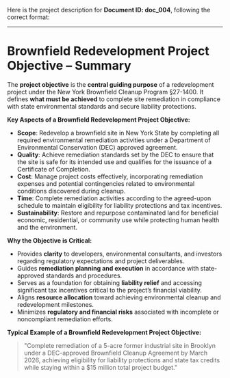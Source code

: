 Here is the project description for **Document ID: doc_004**, following the correct format:

---

# **Brownfield Redevelopment Project Objective – Summary**

The **project objective** is the **central guiding purpose** of a redevelopment project under the New York Brownfield Cleanup Program §27-1400. It defines **what must be achieved** to complete site remediation in compliance with state environmental standards and secure liability protections.

**Key Aspects of a Brownfield Redevelopment Project Objective:**
- **Scope**: Redevelop a brownfield site in New York State by completing all required environmental remediation activities under a Department of Environmental Conservation (DEC) approved agreement.
- **Quality**: Achieve remediation standards set by the DEC to ensure that the site is safe for its intended use and qualifies for the issuance of a Certificate of Completion.
- **Cost**: Manage project costs effectively, incorporating remediation expenses and potential contingencies related to environmental conditions discovered during cleanup.
- **Time**: Complete remediation activities according to the agreed-upon schedule to maintain eligibility for liability protections and tax incentives.
- **Sustainability**: Restore and repurpose contaminated land for beneficial economic, residential, or community use while protecting human health and the environment.

**Why the Objective is Critical:**
- Provides **clarity** to developers, environmental consultants, and investors regarding regulatory expectations and project deliverables.
- Guides **remediation planning and execution** in accordance with state-approved standards and procedures.
- Serves as a foundation for obtaining **liability relief** and accessing significant tax incentives critical to the project’s financial viability.
- Aligns **resource allocation** toward achieving environmental cleanup and redevelopment milestones.
- Minimizes **regulatory and financial risks** associated with incomplete or noncompliant remediation efforts.

**Typical Example of a Brownfield Redevelopment Project Objective:**
> "Complete remediation of a 5-acre former industrial site in Brooklyn under a DEC-approved Brownfield Cleanup Agreement by March 2026, achieving eligibility for liability protections and state tax credits while staying within a $15 million total project budget."

 